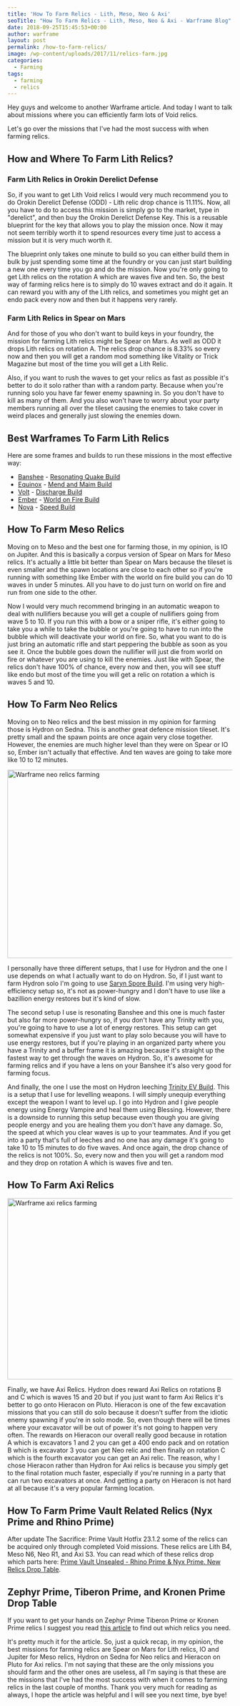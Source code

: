 ```yaml
---
title: 'How To Farm Relics - Lith, Meso, Neo & Axi'
seoTitle: "How To Farm Relics - Lith, Meso, Neo & Axi - Warframe Blog"
date: 2018-09-25T15:45:53+00:00
author: warframe
layout: post
permalink: /how-to-farm-relics/
image: /wp-content/uploads/2017/11/relics-farm.jpg
categories:
  - Farming
tags:
  - farming
  - relics
---
```

Hey guys and welcome to another Warframe article. And today I want to talk about missions where you can efficiently farm lots of Void relics. <!--more-->

Let's go over the missions that I've had the most success with when farming relics.

## How and Where To Farm Lith Relics?
### Farm Lith Relics in Orokin Derelict Defense

So, if you want to get Lith Void relics I would very much recommend you to do Orokin Derelict Defense (ODD) - Lith relic drop chance is 11.11%. Now, all you have to do to access this mission is simply go to the market, type in "derelict", and then buy the Orokin Derelict Defense Key. This is a reusable blueprint for the key that allows you to play the mission once. Now it may not seem terribly worth it to spend resources every time just to access a mission but it is very much worth it. 

The blueprint only takes one minute to build so you can either build them in bulk by just spending some time at the foundry or you can just start building a new one every time you go and do the mission. Now you're only going to get Lith relics on the rotation A which are waves five and ten. So, the best way of farming relics here is to simply do 10 waves extract and do it again. It can reward you with any of the Lith relics, and sometimes you might get an endo pack every now and then but it happens very rarely.

### Farm Lith Relics in Spear on Mars
And for those of you who don't want to build keys in your foundry, the mission for farming Lith relics might be Spear on Mars. As well as ODD it drops Lith relics on rotation A. The relics drop chance is 8.33% so every now and then you will get a random mod something like Vitality or Trick Magazine but most of the time you will get a Lith Relic.

Also, if you want to rush the waves to get your relics as fast as possible it's better to do it solo rather than with a random party. Because when you're running solo you have far fewer enemy spawning in. So you don't have to kill as many of them. And you also won't have to worry about your party members running all over the tileset causing the enemies to take cover in weird places and generally just slowing the enemies down. 

## Best Warframes To Farm Lith Relics
Here are some frames and builds to run these missions in the most effective way:

* [Banshee](/warframes/banshee/ "Warframe Banshee") - [Resonating Quake Build](/banshee-resonating-quake-build/ "Banshee Resonating Quake Build")
* [Equinox](/warframes/equinox/ "Warframe Equinox") - [Mend and Maim Build](/equinox-mend-and-maim-build/ "Equinox Mend and Maim Build")
* [Volt](/warframes/volt/ "Warframe Volt") - [Discharge Build](/volt-discharge-build/ "Volt Discharge Build")
* [Ember](/warframes/ember/ "Warframe Ember") - [World on Fire Build](/ember-world-fire-build/ "Ember World On Fire Build")
* [Nova](/warframes/nova/ "Warframe Nova") - [Speed Build](/nova-speed-build/ "Nova Speed Build")

## How To Farm Meso Relics

Moving on to Meso and the best one for farming those, in my opinion, is IO on Jupiter. And this is basically a corpus version of Spear on Mars for Meso relics. It's actually a little bit better than Spear on Mars because the tileset is even smaller and the spawn locations are close to each other so if you're running with something like Ember with the world on fire build you can do 10 waves in under 5 minutes. All you have to do just turn on world on fire and run from one side to the other.

Now I would very much recommend bringing in an automatic weapon to deal with nullifiers because you will get a couple of nullifiers going from wave 5 to 10. If you run this with a bow or a sniper rifle, it's either going to take you a while to take the bubble or you're going to have to run into the bubble which will deactivate your world on fire. So, what you want to do is just bring an automatic rifle and start peppering the bubble as soon as you see it. Once the bubble goes down the nullifier will just die from world on fire or whatever you are using to kill the enemies. Just like with Spear, the relics don't have 100% of chance, every now and then, you will see stuff like endo but most of the time you will get a relic on rotation a which is waves 5 and 10.

## How To Farm Neo Relics

Moving on to Neo relics and the best mission in my opinion for farming those is Hydron on Sedna. This is another great defence mission tileset. It's pretty small and the spawn points are once again very close together. However, the enemies are much higher level than they were on Spear or IO so, Ember isn't actually that effective. And ten waves are going to take more like 10 to 12 minutes.

<img src="https://warframeblog.com/wp-content/uploads/2018/02/neo-relics-farm-1024x576.jpg" title="How To Farm Neo Relics" alt="Warframe neo relics farming" width="750" height="422" class="alignnone size-large wp-image-762" srcset="https://warframeblog.com/wp-content/uploads/2018/02/neo-relics-farm-1024x576.jpg 1024w, https://warframeblog.com/wp-content/uploads/2018/02/neo-relics-farm-300x169.jpg 300w, https://warframeblog.com/wp-content/uploads/2018/02/neo-relics-farm-768x432.jpg 768w, https://warframeblog.com/wp-content/uploads/2018/02/neo-relics-farm.jpg 1280w" sizes="(max-width: 750px) 100vw, 750px" />

I personally have three different setups, that I use for Hydron and the one I use depends on what I actually want to do on Hydron. So, if I just want to farm Hydron solo I'm going to use [Saryn Spore Build](https://warframeblog.com/saryn-spore-build/). I'm using very high-efficiency setup so, it's not as power-hungry and I don't have to use like a bazillion energy restores but it's kind of slow.

The second setup I use is resonating Banshee and this one is much faster but also far more power-hungry so, if you don't have any Trinity with you, you're going to have to use a lot of energy restores. This setup can get somewhat expensive if you just want to play solo because you will have to use energy restores, but if you're playing in an organized party where you have a Trinity and a buffer frame it is amazing because it's straight up the fastest way to get through the waves on Hydron. So, it's awesome for farming relics and if you have a lens on your Banshee it's also very good for farming focus.

And finally, the one I use the most on Hydron leeching [Trinity EV Build](https://warframeblog.com/trinity-energy-vampire-build/). This is a setup that I use for levelling weapons. I will simply unequip everything except the weapon I want to level up. I go into Hydron and I give people energy using Energy Vampire and heal them using Blessing. However, there is a downside to running this setup because even though you are giving people energy and you are healing them you don't have any damage. So, the speed at which you clear waves is up to your teammates. And if you get into a party that's full of leeches and no one has any damage it's going to take 10 to 15 minutes to do five waves. And once again, the drop chance of the relics is not 100%. So, every now and then you will get a random mod and they drop on rotation A which is waves five and ten.

## How To Farm Axi Relics

<img src="https://warframeblog.com/wp-content/uploads/2018/02/axi-relics-farm-1024x555.jpg" title="How To Farm Axi Relics" alt="Warframe axi relics farming" width="750" height="406" class="alignnone size-large wp-image-763" srcset="https://warframeblog.com/wp-content/uploads/2018/02/axi-relics-farm.jpg 1024w, https://warframeblog.com/wp-content/uploads/2018/02/axi-relics-farm-300x163.jpg 300w, https://warframeblog.com/wp-content/uploads/2018/02/axi-relics-farm-768x416.jpg 768w" sizes="(max-width: 750px) 100vw, 750px" />

Finally, we have Axi Relics. Hydron does reward Axi Relics on rotations B and C which is waves 15 and 20 but if you just want to farm Axi Relics it's better to go onto Hieracon on Pluto. Hieracon is one of the few excavation missions that you can still do solo because it doesn't suffer from the idiotic enemy spawning if you're in solo mode. So, even though there will be times where your excavator will be out of power it's not going to happen very often. The rewards on Hieracon our overall really good because in rotation A which is excavators 1 and 2 you can get a 400 endo pack and on rotation B which is excavator 3 you can get Neo relic and then finally on rotation C which is the fourth excavator you can get an Axi relic. The reason, why I chose Hieracon rather than Hydron for Axi relics is because you simply get to the final rotation much faster, especially if you're running in a party that can run two excavators at once. And getting a party on Hieracon is not hard at all because it's a very popular farming location.

## How To Farm <span>Prime Vault Related Relics (Nyx Prime and Rhino Prime)</span>

After update <span>The Sacrifice: Prime Vault Hotfix 23.1.2 some of the relics can be acquired only through completed Void missions. These relics are </span>Lith B4, Meso N6, Neo R1, and Axi S3. You can read which of these relics drop which parts here: [Prime Vault Unsealed - Rhino Prime & Nyx Prime. New Relics Drop Table](https://warframeblog.com/prime-vault-unsealed-rhino-nyx/).

## Zephyr Prime, Tiberon Prime, and Kronen Prime Drop Table

If you want to get your hands on Zephyr Prime Tiberon Prime or Kronen Prime relics I suggest you read [this article](https://warframeblog.com/zephyr-prime-access-is-here/) to find out which relics you need.

It's pretty much it for the article. So, just a quick recap, in my opinion, the best missions for farming relics are Spear on Mars for Lith relics, IO and Jupiter for Meso relics, Hydron on Sedna for Neo relics and Hieracon on Pluto for Axi relics. I'm not saying that these are the only missions you should farm and the other ones are useless, all I'm saying is that these are the missions that I've had the most success with when it comes to farming relics in the last couple of months. Thank you very much for reading as always, I hope the article was helpful and I will see you next time, bye bye!